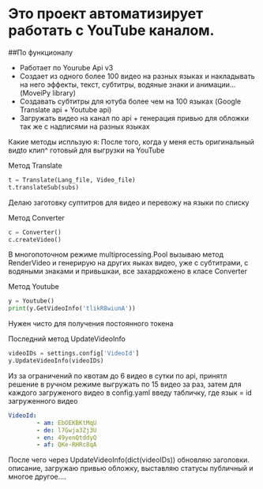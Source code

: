 # Это проект автоматизирует работать с YouTube каналом.

##По функционалу
- Работает по Yourube Api v3
- Создает из одного более 100 видео на разных языках и накладывать на него эффекты, текст, субтитры, водяные знаки и анимации... (MoveiPy library)
- Создавать субтитры для ютуба более чем на 100 языках (Google Translate api + Youtube api)
- Загружать видео на канал по api + генерация привью для обложки так же с надписями на разных языках

Какие методы испльзую я:
После того, когда у меня есть оригинальный видtо клип^ готовый для выгрузки на YouTube

Метод Translate
```python
t = Translate(Lang_file, Video_file)
t.translateSub(subs)
```
Делаю заготовку суптитров для видео и перевожу на языки по списку

Метод Converter
```python
c = Converter()
c.createVideo()
```
В многопоточном режиме multiprocessing.Pool вызываю метод RenderVideo и генерирую на других яыках видео, уже с субтитрами, с водяными знаками и привьшкаи, все захардкожено в класе Converter

Метод Youtube
```python
y = Youtube()
print(y.GetVideoInfo('tlikR8wiunA'))
```
Нужен чисто для получения постоянного токена

Последний метод UpdateVideoInfo
```python
videoIDs = settings.config['VideoId']
y.UpdateVideoInfo(videoIDs)
```
Из за ограничений по квотам до 6 видео в сутки по api, принятл решение в ручном режиме выгружать по 15 видео за раз, затем для каждого загруженого видео в config.yaml введу табличку, где язык = id загруженного видео
```yaml
VideoId:
        - am: EbOEKBKtMqU
        - de: l7Gwja3Zj3U
        - en: 49yenQtddyQ
        - af: QKe-RHRc8qA
```
После чего через UpdateVideoInfo(dict(videoIDs)) обновляю заголовки. описание, загружаю привью обложку, выставляю статусы публичный и многое другое....

